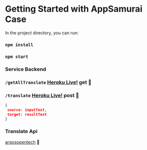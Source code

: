 # Getting Started with AppSamurai Case



In the project directory, you can run:
### `npm install`

### `npm start`


### Service Backend


### `/getAllTranslate` [Heroku Live!](https://appsamurai-backend.herokuapp.com/api/getAllTranslate) get :rocket:
### `/translate` [Heroku Live!](https://appsamurai-backend.herokuapp.com/api/translate) post :rocket:
```json
{
 source: inputText,
 target: resultText
}
```


### Translate Api
[argosopentech](https://translate.argosopentech.com/translate) :rocket:
